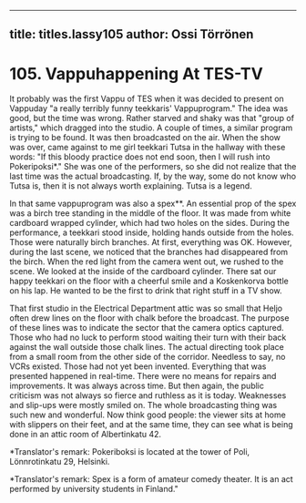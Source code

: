 
---

title: titles.lassy105
author: Ossi Törrönen
---


    
# 105. Vappuhappening At TES-TV

It probably was the first Vappu of TES when it was decided to present on Vappuday "a really terribly funny teekkaris' Vappuprogram." The idea was good, but the time was wrong. Rather starved and shaky was that "group of artists," which dragged into the studio. A couple of times, a similar program is trying to be found. It was then broadcasted on the air. When the show was over, came against to me girl teekkari Tutsa in the hallway with these words: "If this bloody practice does not end soon, then I will rush into Pokeripoksi\*." She was one of the performers, so she did not realize that the last time was the actual broadcasting. If, by the way, some do not know who Tutsa is, then it is not always worth explaining. Tutsa is a legend.

In that same vappuprogram was also a spex\*\*. An essential prop of the spex was a birch tree standing in the middle of the floor. It was made from white cardboard wrapped cylinder, which had two holes on the sides. During the performance, a teekkari stood inside, holding hands outside from the holes. Those were naturally birch branches. At first, everything was OK. However, during the last scene, we noticed that the branches had disappeared from the birch. When the red light from the camera went out, we rushed to the scene. We looked at the inside of the cardboard cylinder. There sat our happy teekkari on the floor with a cheerful smile and a Koskenkorva bottle on his lap. He wanted to be the first to drink that right stuff in a TV show.

That first studio in the Electrical Department attic was so small that Heljo often drew lines on the floor with chalk before the broadcast. The purpose of these lines was to indicate the sector that the camera optics captured. Those who had no luck to perform stood waiting their turn with their back against the wall outside those chalk lines. The actual directing took place from a small room from the other side of the corridor. Needless to say, no VCRs existed. Those had not yet been invented. Everything that was presented happened in real-time. There were no means for repairs and improvements. It was always across time. But then again, the public criticism was not always so fierce and ruthless as it is today. Weaknesses and slip-ups were mostly smiled on. The whole broadcasting thing was such new and wonderful. Now think good people: the viewer sits at home with slippers on their feet, and at the same time, they can see what is being done in an attic room of Albertinkatu 42.

\*Translator's remark: Pokeriboksi is located at the tower of Poli, Lönnrotinkatu 29, Helsinki.

\*Translator's remark: Spex is a form of amateur comedy theater. It is an act performed by university students in Finland."
